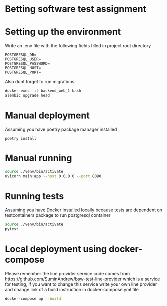 # Betting software test assignment

# Setting up the environment
Write an .env file with the following fields filled in project root directory
```
POSTGRESQL_DB=
POSTGRESQL_USER=
POSTGRESQL_PASSWORD=
POSTGRESQL_HOST=
POSTGRESQL_PORT=
```

Also dont forget to run migrations
```bash
docker exec -it backend_web_1 bash
alembic upgrade head
```

# Manual deployment
Assuming you have poetry package manager installed
```bash
poetry install
```

# Manual running
```bash
source ./venv/bin/activate
uvicorn main:app --host 0.0.0.0 --port 8090
```

# Running tests
Assuming you have Docker installed locally because tests 
are dependent on testcontainers package to run postgresql container
```bash
source ./venv/bin/activate
pytest
```

# Local deployment using docker-compose
Please remember the line provider service code comes from
https://github.com/SuminAndrew/bsw-test-line-provider which is a service for testing, if you want to change this service write your own line provider and change link of a build instruction in docker-compose.yml file
```bash
docker-compose up --build
```

